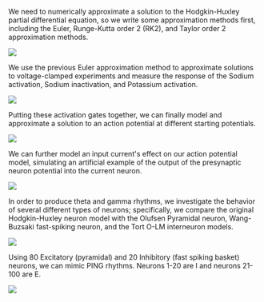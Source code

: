 We need to numerically approximate a solution to the Hodgkin-Huxley partial differential equation, so we write some approximation methods first, including the Euler, Runge-Kutta order 2 (RK2), and Taylor order 2 approximation methods.


![](output/ApproximationsExperiment.png)
<div style="page-break-after: always;"></div>


We use the previous Euler approximation method to approximate solutions to voltage-clamped experiments and measure the response of the Sodium activation, Sodium inactivation, and Potassium activation.


![](output/GatesExperiment.png)
<div style="page-break-after: always;"></div>


Putting these activation gates together, we can finally model and approximate a solution to an action potential at different starting potentials.


![](output/ActionPotentialExperiment.png)
<div style="page-break-after: always;"></div>


We can further model an input current's effect on our action potential model, simulating an artificial example of the output of the presynaptic neuron potential into the current neuron.


![](output/InputCurrentsExperiment.png)
<div style="page-break-after: always;"></div>


In order to produce theta and gamma rhythms, we investigate the behavior of several different types of neurons; specifically, we compare the original Hodgkin-Huxley neuron model with the Olufsen Pyramidal neuron, Wang-Buzsaki fast-spiking neuron, and the Tort O-LM interneuron models. 


![](output/NeuronTypeCurrentResponseExperiment.png)
<div style="page-break-after: always;"></div>


Using 80 Excitatory (pyramidal) and 20 Inhibitory (fast spiking basket) neurons, we can mimic PING rhythms. Neurons 1-20 are I and neurons 21-100 are E. 


![](output/SmallEINetworkFastExperiment.png)
